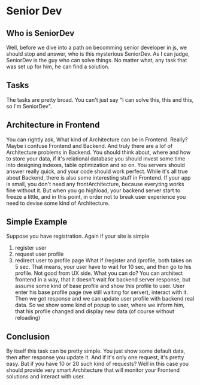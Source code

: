 # Senior Dev

## Who is SeniorDev

Well, before we dive into a path on becomming senior developer in js, we should stop and answer, who is this mysterious SeniorDev.
As I can judge, SeniorDev is the guy who can solve things. No matter what, any task that was set up for him, he can find a solution.

## Tasks
The tasks are pretty broad. You can't just say "I can solve this, this and this, so I'm SeniorDev".

## Architecture in Frontend

You can rightly ask, What kind of Architecture can be in Frontend. Really? Maybe i confuse Frontend and Backend.
And truly there are a lof of Architecture problems in Backend. You should think about, where and how to store your data, if it's relational database you should invest
some time into designing indexes, table optimization and so on. You servers should answer really quick, and your code should work perfect.
While it's all true about Backend, there is also some interesting stuff in Frontend.
If your app is small, you don't need any frontArchitecture, because everyting works fine without it.
But when you go highload, your backend server start to freeze a little, and in this point, in order not to break user experience you need to devise some kind of
Architecture.

## Simple Example

Suppose you have registration. Again if your site is simple
1) register user
2) request user profile
3) redirect user to profile page
What if /register and /profile, both takes on 5 sec. That means, your user have to wait for 10 sec, and then go to his profile.
Not good from UX side.
What you can do? You can architect frontend in a way, that it doesn't wait for backend server response, but assume some kind of base profile and show this profile to user.
User enter his base profile page (we still waiting for server), interact with it. Then we got response and we can update user profile with backend real data. So we show some
kind of popup to user, where we inform him, that his profile changed and display new data (of course without reloading)


## Conclusion

By itself this task can be pretty simple. You just show some default data, then after response you update it. And if it's only one request, it's pretty easy.
But if you have 10 or 20 such kind of requests? Well in this case you should provide very smart Architecture that will monitor your Frontend solutions and
interact with user.